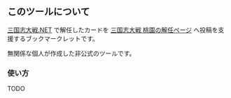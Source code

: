 ## このツールについて

[三国志大戦.NET](https://3594t.net) で解任したカードを [三国志大戦 桃園の解任ページ](https://3594t-touen.jp/recruitments) へ投稿を支援するブックマークレットです。

無関係な個人が作成した非公式のツールです。

### 使い方

TODO
